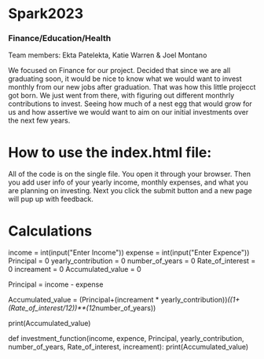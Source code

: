 # Spark2023
### Finance/Education/Health

Team members: Ekta Patelekta, Katie Warren & Joel Montano

We focused on Finance for our project. Decided that since we are all graduating soon, it would be nice to know what we would want to invest monthly from our new jobs after graduation. That was how this little projecct got born. We just went from there, with figuring out different monthrly contributions to invest. Seeing how much of a nest egg that would grow for us and how assertive we would want to aim on our initial investments over the next few years. 

# How to use the index.html file:
All of the code is on the single file. You open it through your browser. Then you add user info of your yearly income, monthly expenses, and what you are planning on investing. Next you click the submit button and a new page will pup up with feedback.

# Calculations
income = int(input("Enter Income"))
expense = int(input("Enter Expence"))
Principal = 0
yearly_contribution = 0
number_of_years = 0
Rate_of_interest = 0
increament = 0
Accumulated_value = 0


Principal = income - expense

Accumulated_value = (Principal+(increament * yearly_contribution))*((1+ (Rate_of_interest/12))**(12*number_of_years))

print(Accumulated_value)

def investment_function(income, expence, Principal, yearly_contribution, number_of_years, Rate_of_interest, increament):
      print(Accumulated_value)
